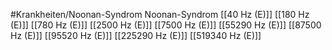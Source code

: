 #Krankheiten/Noonan-Syndrom
Noonan-Syndrom
[[40 Hz (E)]]
[[180 Hz (E)]]
[[780 Hz (E)]]
[[2500 Hz (E)]]
[[7500 Hz (E)]]
[[55290 Hz (E)]]
[[87500 Hz (E)]]
[[95520 Hz (E)]]
[[225290 Hz (E)]]
[[519340 Hz (E)]]